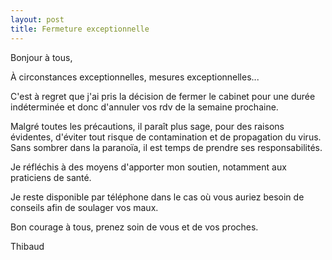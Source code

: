 ```yaml
---
layout: post
title: Fermeture exceptionnelle
---
```


<!-- <img src="/assets/images/sakura.jpg"> -->

Bonjour à tous,

À circonstances exceptionnelles, mesures exceptionnelles...

C'est à regret que j'ai pris la décision de fermer le cabinet pour une durée indéterminée et donc d'annuler vos rdv de la semaine prochaine.

Malgré toutes les précautions, il paraît plus sage, pour des raisons évidentes, d'éviter tout risque de contamination et de propagation du virus. Sans sombrer dans la paranoïa, il est temps de prendre ses responsabilités.

Je réfléchis à des moyens d'apporter mon soutien, notamment aux praticiens de santé.

Je reste disponible par téléphone dans le cas où vous auriez besoin de conseils afin de soulager vos maux.

Bon courage à tous, prenez soin de vous et de vos proches.

Thibaud
